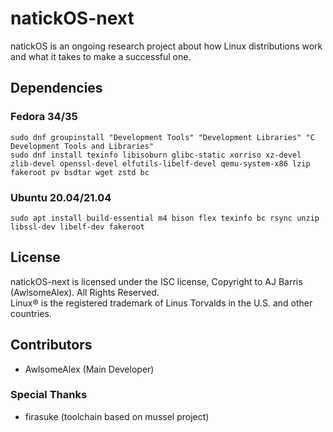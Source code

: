 # natickOS-next

natickOS is an ongoing research project about how Linux distributions work and what it takes to make a successful one. 

## Dependencies
### Fedora 34/35
`sudo dnf groupinstall "Development Tools" "Development Libraries" "C Development Tools and Libraries"`
<br>
`sudo dnf install texinfo libisoburn glibc-static xorriso xz-devel zlib-devel openssl-devel elfutils-libelf-devel qemu-system-x86 lzip fakeroot pv bsdtar wget zstd bc`

### Ubuntu 20.04/21.04
`sudo apt install build-essential m4 bison flex texinfo bc rsync unzip libssl-dev libelf-dev fakeroot`

## License
natickOS-next is licensed under the ISC license, Copyright to AJ Barris (AwlsomeAlex). All Rights Reserved.
<br>
Linux® is the registered trademark of Linus Torvalds in the U.S. and other countries. 

## Contributors
* AwlsomeAlex (Main Developer)

### Special Thanks
* firasuke (toolchain based on mussel project)
